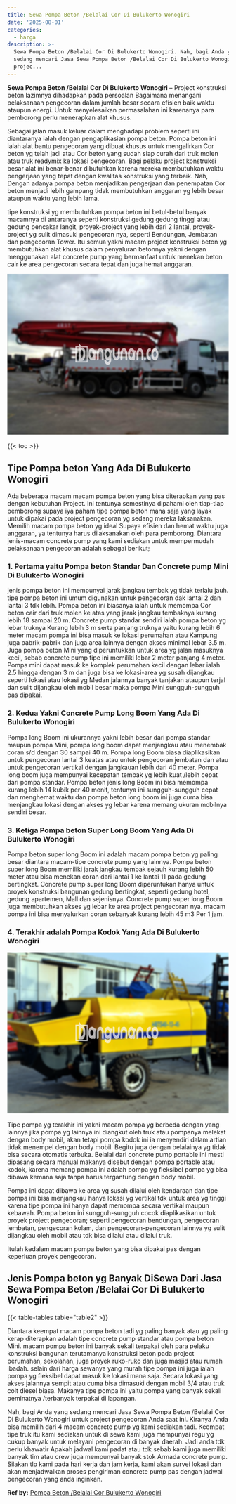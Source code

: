 ```yaml
---
title: Sewa Pompa Beton /Belalai Cor Di Bulukerto Wonogiri
date: '2025-08-01'
categories:
  - harga
description: >-
  Sewa Pompa Beton /Belalai Cor Di Bulukerto Wonogiri. Nah, bagi Anda yang
  sedang mencari Jasa Sewa Pompa Beton /Belalai Cor Di Bulukerto Wonogiri untuk
  projec...
---
```


**Sewa Pompa Beton /Belalai Cor Di Bulukerto Wonogiri** – Project konstruksi beton lazimnya dihadapkan pada persoalan Bagaimana menangani pelaksanaan pengecoran dalam jumlah besar secara efisien baik waktu ataupun energi. Untuk menyelesaikan permasalahan ini karenanya para pemborong perlu menerapkan alat khusus.

Sebagai jalan masuk keluar dalam menghadapi problem seperti ini diantaranya ialah dengan pengaplikasian pompa beton. Pompa beton ini ialah alat bantu pengecoran yang dibuat khusus untuk mengalirkan Cor beton yg telah jadi atau Cor beton yang sudah siap curah dari truk molen atau truk readymix ke lokasi pengecoran. Bagi pelaku project konstruksi besar alat ini benar-benar dibutuhkan karena mereka membutuhkan waktu pengerjaan yang tepat dengan kwalitas konstruksi yang terbaik. Nah, Dengan adanya pompa beton menjadikan pengerjaan dan penempatan Cor beton menjadi lebih gampang tidak membutuhkan anggaran yg lebih besar ataupun waktu yang lebih lama.

tipe konstruksi yg membutuhkan pompa beton ini betul-betul banyak macamnya di antaranya seperti konstruksi gedung gedung tinggi atau gedung pencakar langit, proyek-project yang lebih dari 2 lantai, proyek-project yg sulit dimasuki pengecoran nya, seperti Bendungan, Jembatan dan pengecoran Tower. Itu semua yakni macam project konstruksi beton yg membutuhkan alat khusus dalam penyaluran betonnya yakni dengan menggunakan alat concrete pump yang bermanfaat untuk menekan beton cair ke area pengecoran secara tepat dan juga hemat anggaran.

![Sewa Pompa Beton /Belalai Cor Di Bulukerto Wonogiri](/images/sewa-concrete-pump-25.png)

{{< toc >}}

## Tipe Pompa beton Yang Ada Di Bulukerto Wonogiri

Ada beberapa macam macam pompa beton yang bisa diterapkan yang pas dengan kebutuhan Project. Ini tentunya semestinya dipahami oleh tiap-tiap pemborong supaya iya paham tipe pompa beton mana saja yang layak untuk dipakai pada project pengecoran yg sedang mereka laksanakan. Memilih macam pompa beton yg ideal Supaya efisien dan hemat waktu juga anggaran, ya tentunya harus dilaksanakan oleh para pemborong. Diantara jenis-macam concrete pump yang kami sediakan untuk mempermudah pelaksanaan pengecoran adalah sebagai berikut;

### 1\. Pertama yaitu Pompa beton Standar Dan Concrete pump Mini Di Bulukerto Wonogiri

jenis pompa beton ini mempunyai jarak jangkau tembak yg tidak terlalu jauh. tipe pompa beton ini umum digunakan untuk pengecoran dak lantai 2 dan lantai 3 tdk lebih. Pompa beton ini biasanya ialah untuk memompa Cor beton cair dari truk molen ke atas yang jarak jangkau tembaknya kurang lebih 18 sampai 20 m. Concrete pump standar sendiri ialah pompa beton yg lebar truknya Kurang lebih 3 m serta panjang truknya yaitu kurang lebih 6 meter macam pompa ini bisa masuk ke lokasi perumahan atau Kampung juga pabrik-pabrik dan juga area lainnya dengan akses minimal lebar 3.5 m. Juga pompa beton Mini yang diperuntukkan untuk area yg jalan masuknya kecil, sebab concrete pump tipe ini memiliki lebar 2 meter panjang 4 meter. Pompa mini dapat masuk ke komplek perumahan kecil dengan lebar ialah 2.5 hingga dengan 3 m dan juga bisa ke lokasi-area yg susah dijangkau seperti lokasi atau lokasi yg Medan jalannya banyak tanjakan ataupun terjal dan sulit dijangkau oleh mobil besar maka pompa Mini sungguh-sungguh pas dipakai.

### 2\. Kedua Yakni Concrete Pump Long Boom Yang Ada Di Bulukerto Wonogiri

Pompa long Boom ini ukurannya yakni lebih besar dari pompa standar maupun pompa Mini, pompa long boom dapat menjangkau atau menembak coran s/d dengan 30 sampai 40 m. Pompa long Boom biasa diaplikasikan untuk pengecoran lantai 3 keatas atau untuk pengecoran jembatan dan atau untuk pengecoran vertikal dengan jangkauan lebih dari 40 meter. Pompa long boom juga mempunyai kecepatan tembak yg lebih kuat /lebih cepat dari pompa standar. Pompa beton jenis long Boom ini bisa memompa kurang lebih 14 kubik per 40 menit, tentunya ini sungguh-sungguh cepat dan menghemat waktu dan pompa beton long boom ini juga cuma bisa menjangkau lokasi dengan akses yg lebar karena memang ukuran mobilnya sendiri besar.

### 3\. Ketiga Pompa beton Super Long Boom Yang Ada Di Bulukerto Wonogiri

Pompa beton super long Boom ini adalah macam pompa beton yg paling besar diantara macam-tipe concrete pump yang lainnya. Pompa beton super long Boom memiliki jarak jangkau tembak sejauh kurang lebih 50 meter atau bisa menekan coran dari lantai 1 ke lantai 11 pada gedung bertingkat. Concrete pump super long Boom diperuntukan hanya untuk proyek konstruksi bangunan gedung bertingkat, seperti gedung hotel, gedung apartemen, Mall dan sejenisnya. Concrete pump super long Boom juga membutuhkan akses yg lebar ke area project pengecoran nya. macam pompa ini bisa menyalurkan coran sebanyak kurang lebih 45 m3 Per 1 jam.

### 4\. Terakhir adalah Pompa Kodok Yang Ada Di Bulukerto Wonogiri

![Sewa Pompa Beton /Belalai Cor Di Bulukerto Wonogiri](/images/sewa-concrete-pump-20.png)

Tipe pompa yg terakhir ini yakni macam pompa yg berbeda dengan yang lainnya jika pompa yg lainnya ini diangkut oleh truk atau pompanya melekat dengan body mobil, akan tetapi pompa kodok ini ia menyendiri dalam artian tidak menempel dengan body mobil. Begitu juga dengan belalainya yg tidak bisa secara otomatis terbuka. Belalai dari concrete pump portable ini mesti dipasang secara manual makanya disebut dengan pompa portable atau kodok, karena memang pompa ini adalah pompa yg fleksibel pompa yg bisa dibawa kemana saja tanpa harus tergantung dengan body mobil.

Pompa ini dapat dibawa ke area yg susah dilalui oleh kendaraan dan tipe pompa ini bisa menjangkau hanya lokasi yg vertikal tdk untuk area yg tinggi karena tipe pompa ini hanya dapat memompa secara vertikal maupun kebawah. Pompa beton ini sungguh-sungguh cocok diaplikasikan untuk proyek project pengecoran; seperti pengecoran bendungan, pengecoran jembatan, pengecoran kolam, dan pengecoran-pengecoran lainnya yg sulit dijangkau oleh mobil atau tdk bisa dilalui atau dilalui truk.

Itulah kedalam macam pompa beton yang bisa dipakai pas dengan keperluan proyek pengecoran.

## Jenis Pompa beton yg Banyak DiSewa Dari Jasa Sewa Pompa Beton /Belalai Cor Di Bulukerto Wonogiri

{{< table-tables table="table2" >}}

Diantara keempat macam pompa beton tadi yg paling banyak atau yg paling kerap diterapkan adalah tipe concrete pump standar atau pompa beton Mini. macam pompa beton ini banyak sekali terpakai oleh para pelaku konstruksi bangunan terutamanya konstruksi beton pada project perumahan, sekolahan, juga proyek ruko-ruko dan juga masjid atau rumah ibadah. selain dari harga sewanya yang murah tipe pompa ini juga ialah pompa yg fleksibel dapat masuk ke lokasi mana saja. Secara lokasi yang akses jalannya sempit atau cuma bisa dimasuki dengan mobil 3/4 atau truk colt diesel biasa. Makanya tipe pompa ini yaitu pompa yang banyak sekali peminatnya /terbanyak terpakai di lapangan.

Nah, bagi Anda yang sedang mencari Jasa Sewa Pompa Beton /Belalai Cor Di Bulukerto Wonogiri untuk project pengecoran Anda saat ini. Kiranya Anda bisa memilih dari 4 macam concrete pump yg kami sediakan tadi. Keempat tipe truk itu kami sediakan untuk di sewa kami juga mempunyai regu yg cukup banyak untuk melayani pengecoran di banyak daerah. Jadi anda tdk perlu khawatir Apakah jadwal kami padat atau tdk sebab kami juga memiliki banyak tim atau crew juga mempunyai banyak stok Armada concrete pump. Silakan tlp kami pada hari kerja dan jam kerja, kami akan survei lokasi dan akan menjadwalkan proses pengiriman concrete pump pas dengan jadwal pengecoran yang anda inginkan.

**Ref by:** [Pompa Beton /Belalai Cor Bulukerto Wonogiri](https://id.wikipedia.org/wiki/Pompa)
